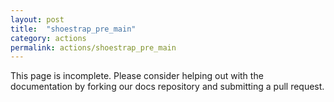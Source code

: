 ```yaml
---
layout: post
title:  "shoestrap_pre_main"
category: actions
permalink: actions/shoestrap_pre_main
---
```


This page is incomplete. Please consider helping out with the documentation by forking our docs repository and submitting a pull request.